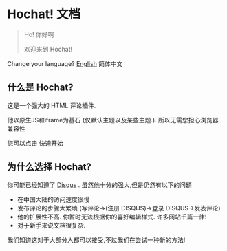 # Hochat! 文档

> Ho! 你好啊
>
> 欢迎来到 Hochat! 

Change your language? [English](/) 简体中文

## 什么是 Hochat?

这是一个强大的 HTML 评论插件.

他以原生JS和iframe为基石 (仅默认主题以及某些主题.). 所以无需您担心浏览器兼容性

您可以点击 [快速开始](/zh-cn/quick-start)

## 为什么选择 Hochat?

你可能已经知道了 [Disqus](https://disqus.com/) . 虽然他十分的强大,但是仍然有以下的问题

* 在中国大陆的访问速度很慢
* 发布评论的步骤太繁琐 (写评论->(注册 DISQUS)->登录 DISQUS->发表评论)
* 他的扩展性不高. 你暂时无法根据你的喜好编辑样式. 许多网站千篇一律!
* 对于新手来说文档很复杂.

我们知道这对于大部分人都可以接受,不过我们在尝试一种新的方法!

